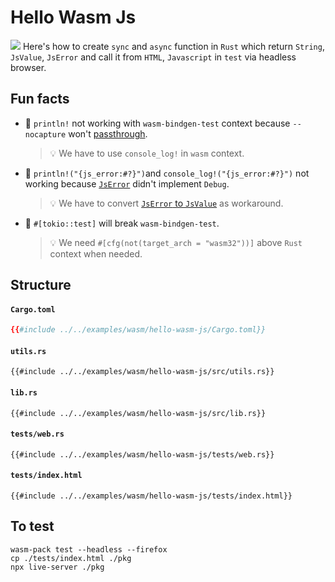 # Hello Wasm Js

![](/assets/kat.png) <span class="speech-bubble">Here's how to create `sync` and `async` function in `Rust` which return `String`, `JsValue`, `JsError` and call it from `HTML`, `Javascript` in `test` via headless browser.</span>

## Fun facts

- 🚧 `println!` not working with `wasm-bindgen-test` context because `--nocapture` won't [passthrough](https://github.com/rustwasm/wasm-pack/issues/730).
  > 💡 We have to use `console_log!` in `wasm` context.
- 🚧 `println!("{js_error:#?}")`and `console_log!("{js_error:#?}")` not working because [`JsError`](https://rustwasm.github.io/wasm-bindgen/api/wasm_bindgen/struct.JsError.html) didn't implement `Debug`.
  > 💡 We have to convert [`JsError` to `JsValue`](https://rustwasm.github.io/wasm-bindgen/api/wasm_bindgen/struct.JsError.html#impl-From%3CJsError%3E-for-JsValue) as workaround.
- 🚧 `#[tokio::test]` will break `wasm-bindgen-test`.
  > 💡 We need `#[cfg(not(target_arch = "wasm32"))]` above `Rust` context when needed.

## Structure

#### `Cargo.toml`

```toml
{{#include ../../examples/wasm/hello-wasm-js/Cargo.toml}}
```

#### `utils.rs`

```rust,no_run
{{#include ../../examples/wasm/hello-wasm-js/src/utils.rs}}
```

#### `lib.rs`

```rust,no_run
{{#include ../../examples/wasm/hello-wasm-js/src/lib.rs}}
```

#### `tests/web.rs`

```rust,no_run
{{#include ../../examples/wasm/hello-wasm-js/tests/web.rs}}
```

#### `tests/index.html`

```html,no_run
{{#include ../../examples/wasm/hello-wasm-js/tests/index.html}}
```

## To test

```
wasm-pack test --headless --firefox
cp ./tests/index.html ./pkg
npx live-server ./pkg
```
